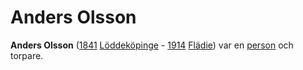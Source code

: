 # Anders Olsson

**Anders Olsson** ([1841](1841) [Löddeköpinge](löddeköpinge) - [1914](1914) [Flädie](flädie)) var en [person](person) och torpare.
